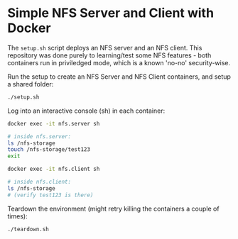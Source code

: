 # Simple NFS Server and Client with Docker

The `setup.sh` script deploys an NFS server and an NFS client. This repository was done purely to learning/test some NFS features - both containers run in priviledged mode, which is a known 'no-no' security-wise.

Run the setup to create an NFS Server and NFS Client containers, and setup a shared folder:
```bash
./setup.sh
```

Log into an interactive console (sh) in each container:
```bash
docker exec -it nfs.server sh

# inside nfs.server:
ls /nfs-storage
touch /nfs-storage/test123
exit

docker exec -it nfs.client sh

# inside nfs.client:
ls /nfs-storage
# (verify test123 is there)
```

Teardown the environment (might retry killing the containers a couple of times):
```bash
./teardown.sh
```